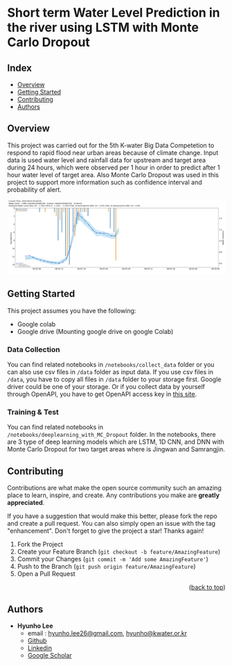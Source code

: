# Short term Water Level Prediction in the river using LSTM with Monte Carlo Dropout

## Index
  - [Overview](#overview) 
  - [Getting Started](#getting-started)
  - [Contributing](#contributing)
  - [Authors](#authors)


## Overview
This project was carried out for the 5th K-water Big Data Competetion to respond to rapid flood near urban areas because of climate change. Input data is used water level and rainfall data for upstream and target area during 24 hours, which were observed per 1 hour in order to predict after 1 hour water level of target area. Also Monte Carlo Dropout was used in this project to support more information such as confidence interval and probability of alert.

![](./header.png)


## Getting Started

This project assumes you have the following:

 - Google colab
 - Google drive (Mounting google drive on google Colab)

### Data Collection

You can find related notebooks in `/notebooks/collect_data` folder or you can also use csv files in `/data` folder as input data.
If you use csv files in `/data`, you have to copy all files in `/data` folder to your storage first. Google driver could be one of your storage.
Or if you collect data by yourself through OpenAPI, you have to get OpenAPI access key in [this site](http://www.wamis.go.kr:8080/wamisweb/main/mainPage.do). 

### Training & Test

You can find related notebooks in `/notebooks/deeplearning_with_MC_Dropout` folder.
In the notebooks, there are 3 type of deep learning models which are LSTM, 1D CNN, and DNN with Monte Carlo Dropout for two target areas where is Jingwan and Samrangjin.


<!-- CONTRIBUTING -->
## Contributing

Contributions are what make the open source community such an amazing place to learn, inspire, and create. Any contributions you make are **greatly appreciated**.

If you have a suggestion that would make this better, please fork the repo and create a pull request. You can also simply open an issue with the tag "enhancement".
Don't forget to give the project a star! Thanks again!

1. Fork the Project
2. Create your Feature Branch (`git checkout -b feature/AmazingFeature`)
3. Commit your Changes (`git commit -m 'Add some AmazingFeature'`)
4. Push to the Branch (`git push origin feature/AmazingFeature`)
5. Open a Pull Request

<p align="right">(<a href="#top">back to top</a>)</p>


<!-- Authors -->
## Authors
  - **Hyunho Lee** 
    - email : <hyunho.lee26@gmail.com>, <hyunho@kwater.or.kr>
    - [Github](https://github.com/hyunholee26)
    - [Linkedin](https://www.linkedin.com/in/hyunho-lee-91a473226/)
    - [Google Scholar](https://scholar.google.com/citations?user=_BauogcAAAAJ&hl=ko)
